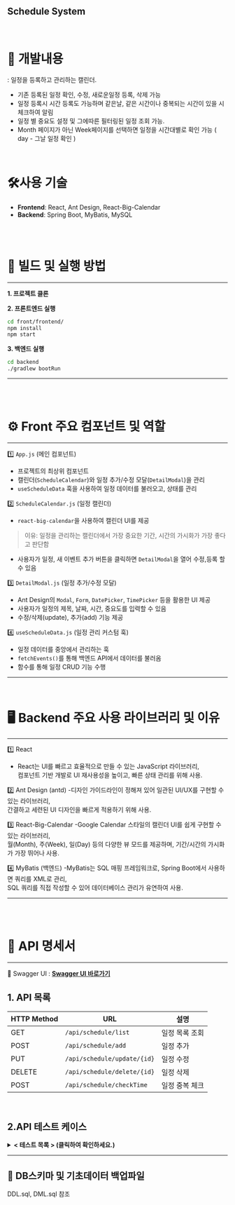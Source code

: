 ## Schedule System
<br>

# 📅 개발내용 
: 일정을 등록하고 관리하는 캘린더.
- 기존 등록된 일정 확인, 수정, 새로운일정 등록, 삭제 가능
- 일정 등록시 시간 등록도 가능하며 같은날, 같은 시간이나 중복되는 시간이 있을 시 체크하여 알림
- 일정 별 중요도 설정 및 그에따른 필터링된 일정 조회 가능.
- Month 페이지가 아닌 Week페이지를 선택하면 일정을 시간대별로 확인 가능 ( day - 그날 일정 확인 )

<br>

# 🛠️사용 기술

- **Frontend**: React, Ant Design, React-Big-Calendar
- **Backend**: Spring Boot, MyBatis, MySQL

<br><br>


# 🚀 빌드 및 실행 방법
---


**1. 프로젝트 클론**



**2. 프론트엔드 실행**
```bash
cd front/frontend/ 
npm install 
npm start 
```
**3. 백엔드 실행**
```bash
cd backend
./gradlew bootRun
```

---

<br>
<br>


# ⚙️ Front 주요 컴포넌트 및 역할
---
1️⃣ `App.js` (메인 컴포넌트)
- 프로젝트의 최상위 컴포넌트
- 캘린더(`ScheduleCalendar`)와 일정 추가/수정 모달(`DetailModal`)을 관리
- `useScheduleData` 훅을 사용하여 일정 데이터를 불러오고, 상태를 관리

2️⃣ `ScheduleCalendar.js` (일정 캘린더)
- `react-big-calendar`을 사용하여 캘린더 UI를 제공
> 이유: 일정을 관리하는 캘린더에서 가장 중요한 기간, 시간의 가시화가 가장 좋다고 판단함
- 사용자가 일정, 새 이벤트 추가 버튼을 클릭하면 `DetailModal`을 열어 수정,등록 할 수 있음

3️⃣ `DetailModal.js` (일정 추가/수정 모달)
- Ant Design의 `Modal`, `Form`, `DatePicker`, `TimePicker` 등을 활용한 UI 제공
- 사용자가 일정의 제목, 날짜, 시간, 중요도를 입력할 수 있음
- 수정/삭제(update), 추가(add) 기능 제공

4️⃣ `useScheduleData.js` (일정 관리 커스텀 훅)
- 일정 데이터를 중앙에서 관리하는 훅
- `fetchEvents()`를 통해 백엔드 API에서 데이터를 불러옴
-  함수를 통해 일정 CRUD 기능 수행

---
<br>

# 🖥️ Backend 주요 사용 라이브러리 및 이유
---
1️⃣ React
- React는 UI를 빠르고 효율적으로 만들 수 있는 JavaScript 라이브러리,<br>
컴포넌트 기반 개발로 UI 재사용성을 높이고, 빠른 상태 관리를 위해 사용.

2️⃣ Ant Design (antd)
-디자인 가이드라인이 정해져 있어 일관된 UI/UX를 구현할 수 있는 라이브러리,<br>
간결하고 세련된 UI 디자인을 빠르게 적용하기 위해 사용.

3️⃣ React-Big-Calendar
-Google Calendar 스타일의 캘린더 UI를 쉽게 구현할 수 있는 라이브러리,<br>
월(Month), 주(Week), 일(Day) 등의 다양한 뷰 모드를 제공하며, 기간/시간의 가시화가 가장 뛰어나 사용.

4️⃣ MyBatis (백엔드)
-MyBatis는 SQL 매핑 프레임워크로, Spring Boot에서 사용하면 쿼리를 XML로 관리,<br>
SQL 쿼리를 직접 작성할 수 있어 데이터베이스 관리가 유연하여 사용.

---
<br><br>


# 📌 API 명세서
---


🔗 Swagger UI : **[Swagger UI 바로가기](http://localhost:8080/swagger-ui.html)**  

##  1. API 목록
| HTTP Method | URL | 설명 |
|------------|-----|-----|
| GET | `/api/schedule/list` | 일정 목록 조회 |
| POST | `/api/schedule/add` | 일정 추가 |
| PUT | `/api/schedule/update/{id}` | 일정 수정 |
| DELETE | `/api/schedule/delete/{id}` | 일정 삭제 |
| POST | `/api/schedule/checkTime` | 일정 중복 체크 |

<br>

##  2.API 테스트 케이스

<details>
<summary><b> < 테스트 목록 > (클릭하여 확인하세요.)</b></summary>

<div style="font-size: 12px; border: 1px solid #ddd; padding: 10px; border-radius: 5px; background-color: #f8f9fa;">

### 1️⃣ `GET /api/schedule/list` - 일정 목록 조회
- **설명**: 모든 일정 목록을 조회합니다.
- **테스트 케이스**:
  - ✅ **성공 시**:  
    - **응답 코드**: `200 OK`
    - **응답 데이터**: 일정 목록을 반환해야 합니다.
  - ❌ **실패 시**:  
    - **응답 코드**: `500 Internal Server Error`
    - **응답 데이터**: 서버 오류 발생 시 에러 메시지를 반환해야 합니다.

---

### 2️⃣ `POST /api/schedule/add` - 새로운 일정 추가
- **설명**: 새로운 일정을 추가합니다.
- **테스트 케이스**:
  - ✅ **성공 시**:  
    - **응답 코드**: `200 OK`
    - **응답 데이터**: 추가된 일정 데이터를 반환해야 합니다.
  - ❌ **실패 시**:  
    - **응답 코드**: `400 Bad Request`
    - **응답 데이터**: 요청 데이터가 올바르지 않을 경우 에러 메시지를 반환해야 합니다.
  - ❌ **실패 시**:  
    - **응답 코드**: `409 Conflict`
    - **응답 데이터**: 일정이 중복된 경우 중복 오류 메시지를 반환해야 합니다.

---

### 3️⃣ `PUT /api/schedule/update/{id}` - 일정 수정
- **설명**: 주어진 ID에 해당하는 일정을 수정합니다.
- **테스트 케이스**:
  - ✅ **성공 시**:  
    - **응답 코드**: `200 OK`
    - **응답 데이터**: 수정된 일정 데이터를 반환해야 합니다.
  - ❌ **실패 시**:  
    - **응답 코드**: `404 Not Found`
    - **응답 데이터**: 존재하지 않는 일정 ID인 경우 에러 메시지를 반환해야 합니다.
  - ❌ **실패 시**:  
    - **응답 코드**: `400 Bad Request`
    - **응답 데이터**: 요청 데이터가 올바르지 않을 경우 에러 메시지를 반환해야 합니다.

---

### 4️⃣ `DELETE /api/schedule/delete/{id}` - 일정 삭제
- **설명**: 주어진 ID에 해당하는 일정을 삭제합니다.
- **테스트 케이스**:
  - ✅ **성공 시**:  
    - **응답 코드**: `200 OK`
    - **응답 데이터**: 삭제 성공 응답을 반환해야 합니다.
  - ❌ **실패 시**:  
    - **응답 코드**: `404 Not Found`
    - **응답 데이터**: 존재하지 않는 일정 ID인 경우 에러 메시지를 반환해야 합니다.

---

### 5️⃣ `POST /api/schedule/checkTime` - 일정 중복 체크
- **설명**: 등록하려는 일정이 기존 일정과 시간이 중복되는지 확인합니다.
- **테스트 케이스**:
  - ✅ **성공 시**:  
    - **응답 코드**: `200 OK`
    - **응답 데이터**:
      ```json
      { "isDuplicated": true }
      ```
      또는  
      ```json
      { "isDuplicated": false }
      ```
  - ❌ **실패 시**:  
    - **응답 코드**: `400 Bad Request`
    - **응답 데이터**: 요청 데이터가 올바르지 않을 경우 에러 메시지를 반환해야 합니다.
  - ❌ **실패 시**:  
    - **응답 코드**: `500 Internal Server Error`
    - **응답 데이터**: 서버 오류 발생 시 에러 메시지를 반환해야 합니다.

</div>
</details>

---




## 📝 DB스키마 및 기초데이터 백업파일
DDL.sql, DML.sql 참조



